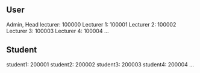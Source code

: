 
## User

Admin, Head lecturer: 100000
Lecturer 1: 100001
Lecturer 2: 100002
Lecturer 3: 100003
Lecturer 4: 100004
...

## Student

student1: 200001
student2: 200002
student3: 200003
student4: 200004
...


